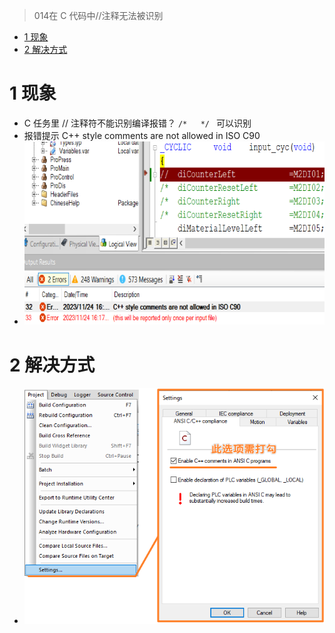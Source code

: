 > 014在 C 代码中//注释无法被识别

- [1 现象](#1%20%E7%8E%B0%E8%B1%A1)
- [2 解决方式](#2%20%E8%A7%A3%E5%86%B3%E6%96%B9%E5%BC%8F)

# 1 现象

- C 任务里 // 注释符不能识别编译报错？ `/*   */ ` 可以识别
- 报错提示 C++ style comments are not allowed in ISO C90
- ![](FILES/014在C代码中双斜杠注释无法被识别/image-20231124202655147.png)

# 2 解决方式

- ![](FILES/014在C代码中双斜杠注释无法被识别/image-20231124203617203.png)
